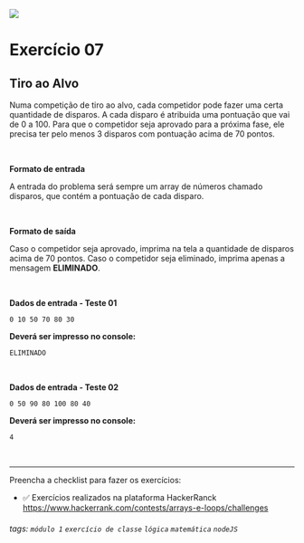 ![](https://i.imgur.com/xG74tOh.png)

# Exercício 07

## Tiro ao Alvo

Numa competição de tiro ao alvo, cada competidor pode fazer uma certa quantidade de disparos. A cada disparo é atribuida uma pontuação que vai de 0 a 100. Para que o competidor seja aprovado para a próxima fase, ele precisa ter pelo menos 3 disparos com pontuação acima de 70 pontos.

<br>

**Formato de entrada**

A entrada do problema será sempre um array de números chamado disparos, que contém a pontuação de cada disparo.

<br>

**Formato de saída**

Caso o competidor seja aprovado, imprima na tela a quantidade de disparos acima de 70 pontos. Caso o competidor seja eliminado, imprima apenas a mensagem **ELIMINADO**.

<br>

**Dados de entrada - Teste 01**

```
0 10 50 70 80 30
```

**Deverá ser impresso no console:**

```
ELIMINADO
```

<br>

**Dados de entrada - Teste 02**

```
0 50 90 80 100 80 40
```

**Deverá ser impresso no console:**

```
4
```

<br>

---

Preencha a checklist para fazer os exercícios:

-   ✅ Exercícios realizados na plataforma HackerRanck
    https://www.hackerrank.com/contests/arrays-e-loops/challenges

###### tags: `módulo 1` `exercício de classe` `lógica` `matemática` `nodeJS`
